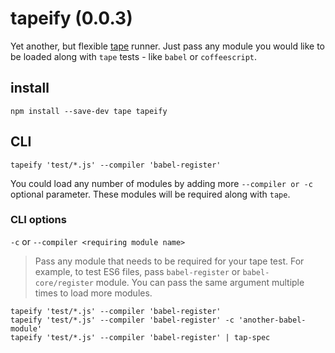 # tapeify (0.0.3)

Yet another, but flexible [tape](https://github.com/substack/tape) runner. Just pass any module you would like to be loaded along with `tape` tests - like `babel` or `coffeescript`.

## install

`npm install --save-dev tape tapeify`

## CLI
`tapeify 'test/*.js' --compiler 'babel-register'`

You could load any number of modules by adding more `--compiler or -c` optional parameter.  These modules will be required along with `tape`.

### CLI options

`-c` or `--compiler <requiring module name>`
> Pass any module that needs to be required for your tape test. For example, to test ES6 files, pass `babel-register` or `babel-core/register` module. You can pass the same argument multiple times to load more modules.

`tapeify 'test/*.js' --compiler 'babel-register'`  
`tapeify 'test/*.js' --compiler 'babel-register' -c 'another-babel-module'`  
`tapeify 'test/*.js' --compiler 'babel-register' | tap-spec`  
